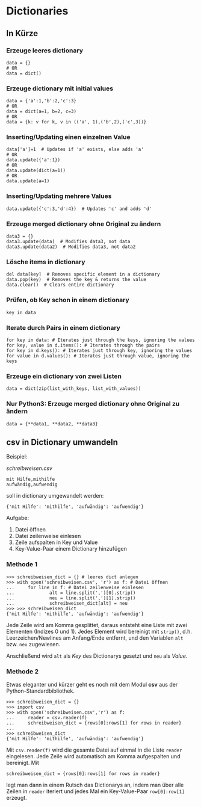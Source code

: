 # Dictionaries

## In Kürze

### Erzeuge leeres dictionary ###

    data = {}
    # OR
    data = dict()

### Erzeuge dictionary mit initial values ###

    data = {'a':1,'b':2,'c':3}
    # OR
    data = dict(a=1, b=2, c=3)
    # OR
    data = {k: v for k, v in (('a', 1),('b',2),('c',3))}

### Inserting/Updating einen einzelnen Value ###

    data['a']=1  # Updates if 'a' exists, else adds 'a'
    # OR
    data.update({'a':1})
    # OR
    data.update(dict(a=1))
    # OR
    data.update(a=1)

### Inserting/Updating mehrere Values ###

    data.update({'c':3,'d':4})  # Updates 'c' and adds 'd'
    
### Erzeuge  merged dictionary ohne Original zu ändern

    data3 = {}
    data3.update(data)  # Modifies data3, not data
    data3.update(data2)  # Modifies data3, not data2

### Lösche items in dictionary ###

    del data[key]  # Removes specific element in a dictionary
    data.pop(key)  # Removes the key & returns the value
    data.clear()  # Clears entire dictionary
 
### Prüfen, ob Key schon in einem dictionary
    key in data

### Iterate durch Pairs in einem dictionary
    for key in data: # Iterates just through the keys, ignoring the values
    for key, value in d.items(): # Iterates through the pairs
    for key in d.keys(): # Iterates just through key, ignoring the values
    for value in d.values(): # Iterates just through value, ignoring the keys

### Erzeuge ein dictionary von zwei Listen
    data = dict(zip(list_with_keys, list_with_values))

### Nur Python3: Erzeuge merged dictionary ohne Original zu ändern

    data = {**data1, **data2, **data3}

## csv in Dictionary umwandeln
Beispiel:

_schreibweisen.csv_
```
mit Hilfe,mithilfe
aufwändig,aufwendig
```
soll in dictionary umgewandelt werden:
```
{'mit Hilfe': 'mithilfe', 'aufwändig': 'aufwendig'}
```


Aufgabe:

1. Datei öffnen
2. Datei zeilenweise einlesen
3. Zeile aufspalten in Key und Value
4. Key-Value-Paar einem Dictionary hinzufügen

### Methode 1 
```
>>> schreibweisen_dict = {} # leeres dict anlegen
>>> with open('schreibweisen.csv', 'r') as f: # Datei öffnen
...     for line in f: # Datei zeilenweise einlesen
...             alt = line.split(',')[0].strip()
...             neu = line.split(',')[1].strip()
...             schreibweisen_dict[alt] = neu
>>> >>> schreibweisen_dict
{'mit Hilfe': 'mithilfe', 'aufwändig': 'aufwendig'}
```
Jede Zeile wird am Komma gesplittet, daraus entsteht eine Liste mit zwei Elementen (Indizes 0 und 1). Jedes Element wird bereinigt mit `strip()`, d.h. Leerzeichen/Newlines am Anfang/Ende entfernt, und den Variablen `alt` bzw. `neu` zugewiesen.

Anschließend wird `alt` als _Key_ des Dictionarys gesetzt und `neu`  als _Value_.

### Methode 2 
Etwas eleganter und kürzer geht es noch mit dem Modul **csv** aus der Python-Standardbibliothek.
```
>>> schreibweisen_dict = {}
>>> import csv
>>> with open('schreibweisen.csv','r') as f:
...     reader = csv.reader(f)
...     schreibweisen_dict = {rows[0]:rows[1] for rows in reader}
... 
>>> schreibweisen_dict
{'mit Hilfe': 'mithilfe', 'aufwändig': 'aufwendig'}
```
Mit `csv.reader(f)` wird die gesamte Datei auf einmal in die Liste `reader` eingelesen. Jede Zeile wird automatisch am Komma aufgespalten und bereinigt. Mit 
```
schreibweisen_dict = {rows[0]:rows[1] for rows in reader}
```
legt man dann in einem Rutsch das Dictionarys an, indem man über alle Zeilen in `reader` iteriert und jedes Mal ein Key-Value-Paar `row[0]:row[1]` erzeugt.


